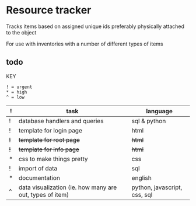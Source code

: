 Resource tracker
=================

Tracks items based on assigned unique ids preferably physically attached to the object

For use with inventories with a number of different types of items

todo
----

KEY
```
! = urgent
* = high
^ = low
```
| ! | task | language |
| ------------- | ----------- | ----------- |
| ! | database handlers and queries | sql & python |
| ! | template for login page | html |
| ~~!~~ | ~~template for root page~~ | ~~html~~ |
| ~~!~~ | ~~template for info page~~ | ~~html~~ | 
| * | css to make things pretty | css |
| ! | import of data | sql |
| * | documentation | english |
| ^ | data visualization (ie. how many are out, types of item) | python, javascript, css, sql |
